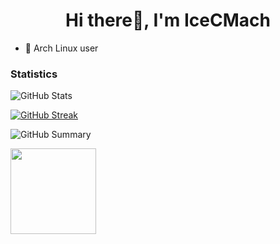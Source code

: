 <h1 align="center">Hi there👋, I'm IceCMach</h1>

- 🐧 Arch Linux user

### Statistics

![GitHub Stats](http://github-profile-summary-cards.vercel.app/api/cards/stats?username=icecmach&theme=tokyonight)

[![GitHub Streak](https://github-readme-streak-stats.herokuapp.com?user=icecmach&theme=tokyonight&hide_border=true&date_format=j%20M%5B%20Y%5D&card_width=480)](https://git.io/streak-stats)

![GitHub Summary](http://github-profile-summary-cards.vercel.app/api/cards/profile-details?username=icecmach&theme=tokyonight)

<img align="" height="137px" src="https://github-readme-stats-one-rosy.vercel.app/api/top-langs/?username=icecmach&hide_title=true&hide_border=true&layout=compact&hide=html&theme=tokyonight&card_width=350" />
